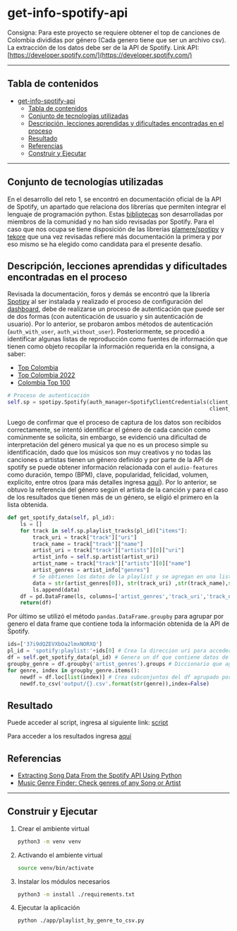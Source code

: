 # get-info-spotify-api

Consigna: Para este proyecto se requiere obtener el top de canciones de Colombia divididas por género (Cada genero tiene que ser un archivo csv). La extracción de los datos debe ser de la API de Spotify. Link API: [https://developer.spotify.com/](https://developer.spotify.com/)

---

## Tabla de contenidos

- [get-info-spotify-api](#get-info-spotify-api)
  - [Tabla de contenidos](#tabla-de-contenidos)
  - [Conjunto de tecnologías utilizadas](#conjunto-de-tecnologías-utilizadas)
  - [Descripción, lecciones aprendidas y dificultades encontradas en el proceso](#descripción-lecciones-aprendidas-y-dificultades-encontradas-en-el-proceso)
  - [Resultado](#resultado)
  - [Referencias](#referencias)
  - [Construir y Ejecutar](#construir-y-ejecutar)

---

## Conjunto de tecnologías utilizadas

En el desarrollo del reto 1, se encontró en documentación oficial de la API de Spotify, un apartado que relaciona dos librerías que permiten integrar el lenguaje de programación python. Estas [bibliotecas](https://developer.spotify.com/documentation/web-api/libraries/) son desarrolladas por miembros de la comunidad y no han sido revisadas por Spotify. Para el caso que nos ocupa se tiene disposición de las librerías [plamere/spotipy](https://spotipy.readthedocs.io/en/master/) y [tekore](https://pypi.org/project/tekore/) que una vez revisadas refiere más documentación la primera y por eso mismo se ha elegido como candidata para el presente desafío.

## Descripción, lecciones aprendidas y dificultades encontradas en el proceso

Revisada la documentación, foros y demás se encontró que la librería [Spotipy](https://github.com/plamere/spotipy) al ser instalada y realizado el proceso de configuración del [dashboard](https://developer.spotify.com/dashboard), debe de realizarse un proceso de autenticación que puede ser de dos formas (con autenticación de usuario y sin autenticación de usuario). Por lo anterior, se probaron ambos métodos de autenticación (`auth_with_user`, `auth_without_user`). Posteriormente, se procedió a identificar algunas listas de reproducción como fuentes de información que tienen como objeto recopilar la información requerida en la consigna, a saber:

- [Top Colombia](https://open.spotify.com/playlist/37i9dQZEVXbOa2lmxNORXQ)
- [Top Colombia 2022](https://open.spotify.com/playlist/3lnMwmYF979bEedMa6WK38)
- [Colombia Top 100](https://open.spotify.com/playlist/6h6uzoRBXnkjeoEjwiX27R)

```python
# Proceso de autenticación
self.sp = spotipy.Spotify(auth_manager=SpotifyClientCredentials(client_id=self.client_id,
                                                                client_secret=self.client_secret))
```

Luego de confirmar que el proceso de captura de los datos son recibidos correctamente, se intentó identificar el género de cada canción como comúnmente se solicita, sin embargo, se evidenció una dificultad de interpretación del género musical ya que no es un proceso simple su identificación, dado que los músicos son muy creativos y no todas las canciones o artistas tienen un género definido y por parte de la API de spotify se puede obtener información relacionada con el `audio-features` como duración, tempo (BPM), clave, popularidad, felicidad, volumen, explicito, entre otros (para más detalles ingresa [aquí](https://developer.spotify.com/console/tracks/)). Por lo anterior, se obtuvo la referencia del género según el artista de la canción y para el caso de los resultados que tienen más de un género, se eligió el primero en la lista obtenida.

```python
def get_spotify_data(self, pl_id):
    ls = []
    for track in self.sp.playlist_tracks(pl_id)["items"]:
        track_uri = track["track"]["uri"]
        track_name = track["track"]["name"]
        artist_uri = track["track"]["artists"][0]["uri"]
        artist_info = self.sp.artist(artist_uri)
        artist_name = track["track"]["artists"][0]["name"]
        artist_genres = artist_info["genres"]
        # Se obtienen los datos de la playlist y se agregan en una lista
        data = str(artist_genres[0]), str(track_uri) ,str(track_name),str(artist_name)
        ls.append(data)
    df = pd.DataFrame(ls, columns=['artist_genres','track_uri','track_name','artist_name'])
    return(df)
```

Por último se utilizó el método `pandas.DataFrame.groupby` para agrupar por genero el data frame que contiene toda la información obtenida de la API de Spotify.

```python
ids=['37i9dQZEVXbOa2lmxNORXQ']
pl_id = 'spotify:playlist:'+ids[0] # Crea la direccion uri para acceder a la playlist
df = self.get_spotify_data(pl_id) # Genera un df que contiene datos de la playlist
groupby_genre = df.groupby('artist_genres').groups # Diccionario que agrupa los indices del df por genero
for genre, index in groupby_genre.items():
    newdf = df.loc[list(index)] # Crea subconjuntos del df agrupado por cada genero
    newdf.to_csv('output/{}.csv'.format(str(genre)),index=False)
```

## Resultado

Puede acceder al script, ingresa al siguiente link: [script](app/playlist_by_genre_to_csv.py)

Para acceder a los resultados ingresa [aquí](app/output/)

## Referencias

- [Extracting Song Data From the Spotify API Using Python](https://towardsdatascience.com/extracting-song-data-from-the-spotify-api-using-python-b1e79388d50)
- [Music Genre Finder: Check genres of any Song or Artist](https://www.chosic.com/music-genre-finder/)

---

## Construir y Ejecutar

1. Crear el ambiente virtual

    ```Bash
    python3 -m venv venv
    ```

2. Activando el ambiente virtual

    ```Bash
    source venv/bin/activate
    ```

3. Instalar los módulos necesarios

    ```Bash
    python3 -m install ./requirements.txt
    ```

4. Ejecutar la aplicación

    ```Bash
    python ./app/playlist_by_genre_to_csv.py
    ```

